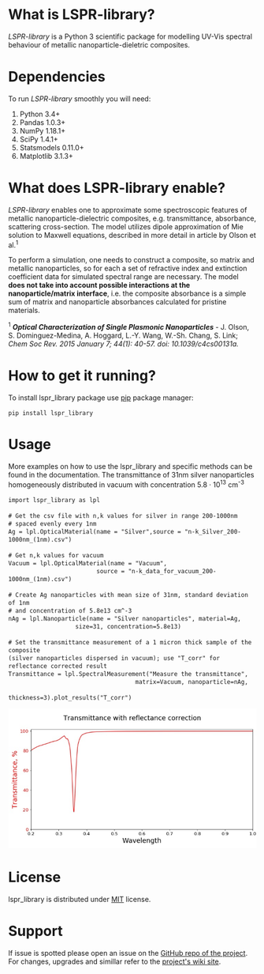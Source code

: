 # What is LSPR-library?

_LSPR-library_ is a Python 3 scientific package for modelling UV-Vis spectral behaviour of metallic nanoparticle-dieletric composites.

# Dependencies

To run _LSPR-library_ smoothly you will need:
1. Python 3.4+
2. Pandas 1.0.3+
3. NumPy 1.18.1+
4. SciPy 1.4.1+
5. Statsmodels 0.11.0+
6. Matplotlib 3.1.3+

# What does LSPR-library enable?

_LSPR-library_ enables one to approximate some spectroscopic features of metallic nanoparticle-dielectric composites, e.g. transmittance, absorbance, scattering cross-section. The model utilizes dipole approximation of Mie solution to Maxwell equations, described in more detail in article by Olson et al.<sup>1</sup>

To perform a simulation, one needs to construct a composite, so matrix and metallic nanoparticles, so for each a set of refractive index and extinction coefficient data for simulated spectral range are necessary. The model **does not take into account possible interactions at the nanoparticle/matrix interface**, i.e. the composite absorbance is a simple sum of matrix and nanoparticle absorbances calculated for pristine materials.



<sup>1</sup> _**Optical Characterization of Single Plasmonic Nanoparticles**_ - J. Olson, S. Dominguez-Medina, A. Hoggard, L.-Y. Wang, W.-Sh. Chang, S. Link; *Chem Soc Rev. 2015 January 7; 44(1): 40-57. doi: 10.1039/c4cs00131a.*

# How to get it running?

To install lspr_library package use [pip](https://pip.pypa.io/en/stable/) package manager:

```
pip install lspr_library
```

# Usage

More examples on how to use the lspr_library and specific methods can be found in the documentation.
The transmittance of 31nm silver nanoparticles homogeneously distributed in vacuum with concentration 5.8 &middot; 10<sup>13</sup> cm<sup>-3</sup>

```
import lspr_library as lpl

# Get the csv file with n,k values for silver in range 200-1000nm
# spaced evenly every 1nm
Ag = lpl.OpticalMaterial(name = "Silver",source = "n-k_Silver_200-1000nm_(1nm).csv")

# Get n,k values for vacuum
Vacuum = lpl.OpticalMaterial(name = "Vacuum",
                         source = "n-k_data_for_vacuum_200-1000nm_(1nm).csv")

# Create Ag nanoparticles with mean size of 31nm, standard deviation of 1nm
# and concentration of 5.8e13 cm^-3
nAg = lpl.Nanoparticle(name = "Silver nanoparticles", material=Ag,
                   size=31, concentration=5.8e13)

# Set the transmittance measurement of a 1 micron thick sample of the composite
(silver nanoparticles dispersed in vacuum); use "T_corr" for reflectance corrected result
Transmittance = lpl.SpectralMeasurement("Measure the transmittance",
                                    matrix=Vacuum, nanoparticle=nAg,
                                    thickness=3).plot_results("T_corr")
```

![The result is a preformatted plot of the reflectance corrected transmittance](https://github.com/Arghantyr/LSPR-glass-transmittance/blob/master/example.jpg)

# License
lspr_library is distributed under [MIT](https://choosealicense.com/licenses/mit/) license.

# Support
If issue is spotted please open an issue on the [GitHub repo of the project](https://github.com/Arghantyr/LSPR-glass-transmittance/issues). For changes, upgrades and simillar refer to the [project's wiki site](https://github.com/Arghantyr/LSPR-glass-transmittance/wiki).
